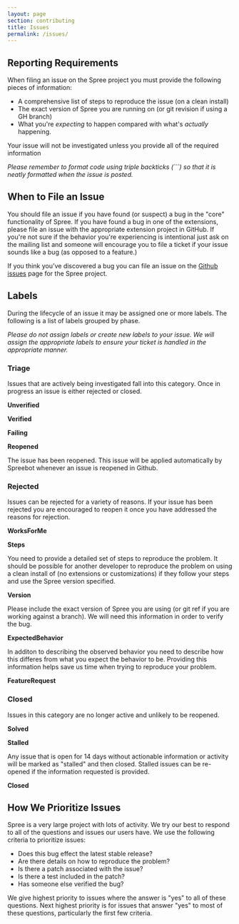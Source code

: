 ```yaml
---
layout: page
section: contributing
title: Issues
permalink: /issues/
---
```


## Reporting Requirements

When filing an issue on the Spree project you must provide the following pieces of information:

* A comprehensive list of steps to reproduce the issue (on a clean install)
* The exact version of Spree you are running on (or git revision if using a GH branch)
* What you're *expecting* to happen compared with what's *actually* happening.

<span class="warning">
Your issue will not be investigated unless you provide all of the required information
</span>

_Please remember to format code using triple backticks (\```) so that it is neatly formatted when the issue is posted._

## When to File an Issue

You should file an issue if you have found (or suspect) a bug in the "core" functionality of Spree. If you have found a bug in one of the extensions, please file an issue with the appropriate extension project in GitHub. If you're not sure if the behavior you're experiencing is intentional just ask on the mailing list and someone will encourage you to file a ticket if your issue sounds like a bug (as opposed to a feature.)

If you think you've discovered a bug you can file an issue on the [Github issues](https://github.com/spree/spree/issues/) page for the Spree project.

## Labels

During the lifecycle of an issue it may be assigned one or more labels. The following is a list of labels grouped by phase.

_Please do not assign labels or create new labels to your issue. We will assign the appropriate labels to ensure your ticket is handled in the appropriate manner._

### Triage

Issues that are actively being investigated fall into this category. Once in progress an issue is either rejected or closed.

**Unverified**

**Verified**

**Failing**

**Reopened**

The issue has been reopened. This issue will be applied automatically by Spreebot whenever an issue is reopened in Github.

### Rejected

Issues can be rejected for a variety of reasons. If your issue has been rejected you are encouraged to reopen it once you have addressed the reasons for rejection.

**WorksForMe**

**Steps**

You need to provide a detailed set of steps to reproduce the problem. It should be possible for another developer to reproduce the problem on using a clean install of (no extensions or customizations) if they follow your steps and use the Spree version specified.

**Version**

Please include the exact version of Spree you are using (or git ref if you are working against a branch). We will need this information in order to verify the bug.

**ExpectedBehavior**

In additon to describing the observed behavior you need to describe how this differes from what you expect the behavior to be. Providing this information helps save us time when trying to reproduce your problem.

**FeatureRequest**

### Closed

Issues in this category are no longer active and unlikely to be reopened.

**Solved**

**Stalled**

Any issue that is open for 14 days without actionable information or activity will be marked as "stalled" and then closed. Stalled issues can be re-opened if the information requested is provided.

**Closed**

## How We Prioritize Issues

Spree is a very large project with lots of activity. We try our best to respond to all of the questions and issues our users have.  We use the following criteria to prioritize issues:

* Does this bug effect the latest stable release?
* Are there details on how to reproduce the problem?
* Is there a patch associated with the issue?
* Is there a test included in the patch?
* Has someone else verified the bug?

We give highest priority to issues where the answer is "yes" to all of these questions. Next highest priority is for issues that answer "yes" to most of these questions, particularly the first few criteria.
